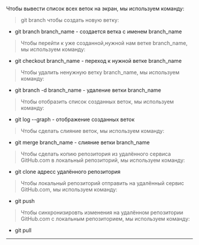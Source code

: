 Чтобы вывести список всех веток на экран, мы используем команду:
> git branch
чтобы создать новую ветку:
+ git branch branch_name - создается ветка с именем branch_name
> Чтобы перейти к уже созданной,нужной нам ветке branch_name, мы используем команду:
+ git checkout branch_name - переход к нужной ветке branch_name
>Чтобы удалить ненужную ветку branch_name, мы используем команду:
+ git branch -d branch_name - удаление ветки branch_name
>Чтобы отобразить список созданных веток, мы используем команду:
+ git log --graph - отображение созданных веток
>Чтобы сделать слияние веток, мы используем команду:
+ git merge branch_name - слияние ветки branch_name
>Чтобы сделать копию репозитория из удалённого сервиса GitHub.com в локальный репозиторий, мы используем команду:
+ git clone адресс удалённого репозитория
>Чтобы локальный репозиторий отправить на удалённый сервис GitHub.com, мы используем команду: 
+ git push
>Чтобы синхронизировть изменения на удалённом репозитории GitHub.com с локальным репозиторием, мы используем команду:
+ git pull 
---

